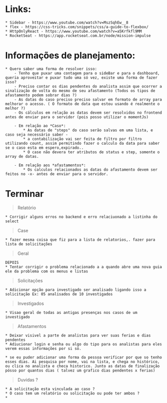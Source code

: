 # Links:

    * Sidebar - https://www.youtube.com/watch?v=MszSqhEw__8
    * flex - https://css-tricks.com/snippets/css/a-guide-to-flexbox/
    * HttpOnlyReact - https://www.youtube.com/watch?v=a5Krfkfl9MM
    * RocketSeat - https://app.rocketseat.com.br/node/mission-impulse

# Informações de planejamento:

    * Quero saber uma forma de resolver isso:
        - Tenho que puxar uma contagem para o sideBar e para o dashboard, queria aproveitar e puxar tudo uma só vez, existe uma forma de fazer isso?
        - Preciso contar os dias pendentes do analista assim que ocorrer a sinalização de volta do mesmo de seu afastamento (Todos os tipos de afastamento podem sobrar dias ?)
        - As datas do caso preciso preciso salvar em formato de array para melhorar o acesso. ( O formato de data que estou usando é realmente o melhor ?)
        - Os cálculos em relação as datas devem ser resolvidos no frontend antes de enviar para o servidor (pois posso utilizar o momentJs)

        - Em relação ao *Caso*:
            * As datas de "steps" do caso serão salvas em uma lista, e caso seja necessário saber -
            * a contabilização vai ser feita de filtro por filtro utilizando count, assim permitindo fazer o calculo da data para saber se o caso esta em espero,expirado..
            * O case não devera ter atributos de status e step, somente o array de datas.

        - Em relação aos *afastamentos*:
            * Os calculos relacionados as datas do afastamento devem ser feitos no -x- antes de enviar para o servidor.

# Terminar

> Relatório

    * Corrigir alguns erros no backend e erro relaciuonado a listinha do select

> Case

    * fazer mesma coisa que fiz para a lista de relatorios,. fazer para lista de solicitações

> Geral

    DEPOIS
    * Tentar corrigir o problema relacionado a a quando abre uma nova guia ele da problema com os menus e listas

> Solicitações

    * Adicionar opção para investigado ser analisado ligando isso a solicitação Ex: 05 analisados de 10 investigados

> Investigados

    * Visao geral de todas as antigas presenças nos casos de um investigado

> Afastamentos

    * Deixar visivel a parte de analistas para ver suas ferias e dias pendentes
    * Adiucionar login e senha ou algo do tipo para os analistas para eles verem essas informações por si só.

    * se eu puder adicionar uma forma da pessoa verificar por que so tenho esses dias. Ai pesquisa por nome, vai na lista, e chega no histórico, ou clica no analista e checa historico. Junto as datas de finalização pósso por quantos dias ( talvez um grafico dias pendentes x ferias)

> Duvidas ?

    * A solicitação esta vinculada ao caso ?
    * O caso tem um relatório ou solicitação ou pode ter ambos ?
    *
